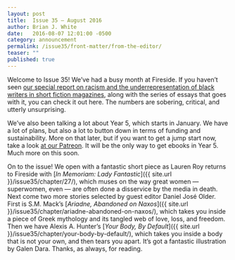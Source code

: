 ```yaml
---
layout: post
title:  Issue 35 — August 2016
author: Brian J. White
date:   2016-08-07 12:01:00 -0500
category: announcement
permalink: /issue35/front-matter/from-the-editor/
teaser: ""
published: true
---
```


Welcome to Issue 35!
We’ve had a busy month at Fireside. If you haven’t seen [our special report on racism and the underrepresentation of black writers in short fiction magazines](https://medium.com/fireside-fiction-company/blackspecfic-571c00033717#.npjtr6717), along with the series of essays that goes with it, you can check it out here. The numbers are sobering, critical, and utterly unsurprising.

We’ve also been talking a lot about Year 5, which starts in January. We have a lot of plans, but also a lot to button down in terms of funding and sustainability. More on that later, but if you want to get a jump start now, take a look [at our Patreon](https://www.patreon.com/firesidefiction). It will be the only way to get ebooks in Year 5. Much more on this soon.

 On to the issue! We open with a fantastic short piece as Lauren Roy returns to Fireside with [_In Memoriam: Lady Fantastic_]({{ site.url }}/issue35/chapter/27/), which muses on the way great women — superwomen, even — are often done a disservice by the media in death. Next come two more stories selected by guest editor Daniel José Older. First is S.M. Mack’s [_Ariadne, Abandoned on Naxos_]({{ site.url }}/issue35/chapter/ariadne-abandoned-on-naxos/), which takes you inside a piece of Greek mythology and its tangled web of love, loss, and freedom. Then we have Alexis A. Hunter’s [_Your Body, By Default_]({{ site.url }}/issue35/chapter/your-body-by-default/), which takes you inside a body that is not your own, and then tears you apart. It’s got a fantastic illustration by Galen Dara.
 Thanks, as always, for reading.
